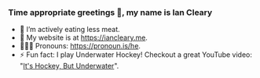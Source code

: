 ### Time appropriate greetings 👋, my name is Ian Cleary

- 🌱 I’m actively eating less meat.
- 🍱 My website is at https://iancleary.me.
- 🙋🏻‍♂️ Pronouns: https://pronoun.is/he.
- ⚡ Fun fact: I play Underwater Hockey! Checkout a great YouTube video: "[It's Hockey, But Underwater](https://www.youtube.com/watch?v=SAukrpTEvZA)".
